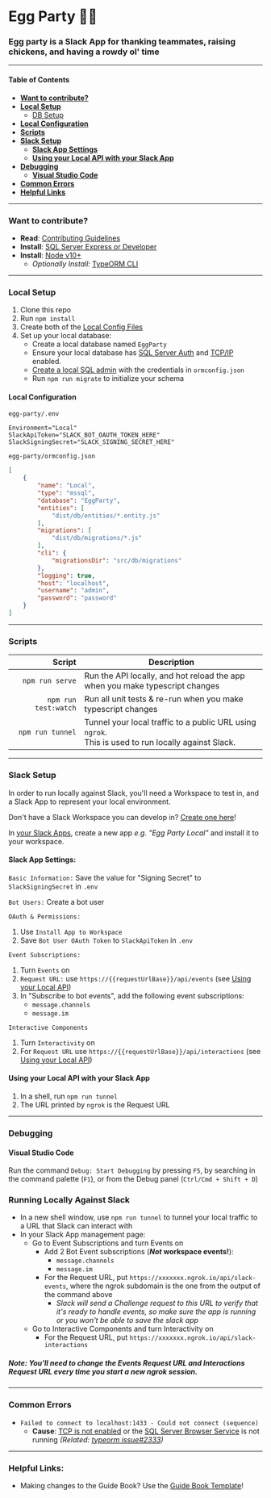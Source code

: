 # Egg Party 🥚🎉

### Egg party is a Slack App for thanking teammates, raising chickens, and having a rowdy ol' time

---

#### Table of Contents
- [**Want to contribute?**](#want-to-contribute)
- [**Local Setup**](#local-setup)
    - [DB Setup](#db-setup-with-ms-sql)
- [**Local Configuration**](#local-configuration)
- [**Scripts**](#scripts)
- [**Slack Setup**](#slack-setup)
    - [**Slack App Settings**](#slack-app-settings)
    - [**Using your Local API with your Slack App**](#using-your-local-api-with-your-slack-app)
- [**Debugging**](#debugging)
    - [**Visual Studio Code**](#visual-studio-code)
- [**Common Errors**](#common-errors)
- [**Helpful Links**](#helpful-links)

---

### **Want to contribute?**

* **Read**: [Contributing Guidelines](CONTRIBUTING.md)
* **Install**: [SQL Server Express or Developer][sql-server-download]
* **Install**: [Node v10+][node-download]
    * *Optionally Install:* [TypeORM CLI][typeorm-install]

---

### **Local Setup**
1. Clone this repo
1. Run `npm install`
1. Create both of the [Local Config Files](#local-configuration-files)
1. Set up your local database:
    * Create a local database named `EggParty`
    * Ensure your local database has [SQL Server Auth][sql-server-auth-mode] and [TCP/IP][sql-enable-tcp] enabled.
    * [Create a local SQL admin][create-sql-admin] with the credentials in `ormconfig.json`
    * Run `npm run migrate` to initialize your schema

#### **Local Configuration**
`egg-party/.env`
```ahk
Environment="Local"
SlackApiToken="SLACK_BOT_OAUTH_TOKEN_HERE"
SlackSigningSecret="SLACK_SIGNING_SECRET_HERE"
```

`egg-party/ormconfig.json`
```json
[
    {
        "name": "Local",
        "type": "mssql",
        "database": "EggParty",
        "entities": [
            "dist/db/entities/*.entity.js"
        ],
        "migrations": [
            "dist/db/migrations/*.js"
        ],
        "cli": {
            "migrationsDir": "src/db/migrations"
        },
        "logging": true,
        "host": "localhost",
        "username": "admin",
        "password": "password"
    }
]
```

---

### **Scripts**

|               Script | Description                                                                                             |
| -------------------: | ------------------------------------------------------------------------------------------------------- |
| `npm run serve`      | Run the API locally, and hot reload the app<br/> when you make typescript changes                       |
| `npm run test:watch` | Run all unit tests & re-run when you make typescript changes                                            |
| `npm run tunnel`     | Tunnel your local traffic to a public URL using `ngrok`.<br/>This is used to run locally against Slack. |

---

### **Slack Setup**

In order to run locally against Slack, you'll need a Workspace to test in,
and a Slack App to represent your local environment.

Don't have a Slack Workspace you can develop in? [Create one here][slack-create-workspace]!

In [your Slack Apps][slack-manage-apps], create a new app *e.g. "Egg Party Local"* and install it to your workspace.

#### Slack App Settings:

`Basic Information:` Save the value for "Signing Secret" to `SlackSigningSecret` in `.env`

`Bot Users:` Create a bot user

`OAuth & Permissions:`
  1. Use `Install App to Workspace`
  1. Save `Bot User OAuth Token` to `SlackApiToken` in `.env`

`Event Subscriptions:`
  1. Turn `Events` on
  1. `Request URL:` use `https://{{requestUrlBase}}/api/events` (see [Using your Local API](#using-your-local-api-with-your-slack-app))
  1. In "Subscribe to bot events", add the following event subscriptions:
      * `message.channels`
      * `message.im`

`Interactive Components`
  1. Turn `Interactivity` on
  1. For `Request URL` use `https://{{requestUrlBase}}/api/interactions` (see [Using your Local API](#using-your-local-api-with-your-slack-app))

#### Using your Local API with your Slack App

1. In a shell, run `npm run tunnel`
1. The URL printed by `ngrok` is the Request URL

---

### **Debugging**

#### Visual Studio Code

Run the command `Debug: Start Debugging` by pressing `F5`, by searching in the command palette (`F1`),
or from the Debug panel (`Ctrl/Cmd + Shift + D`)

### **Running Locally Against Slack**
* In a new shell window, use `npm run tunnel` to tunnel your local traffic to a URL that Slack can interact with
* In your Slack App management page:
    * Go to Event Subscriptions and turn Events on
        * Add 2 Bot Event subscriptions (**_Not_ workspace events!**):
            * `message.channels`
            * `message.im`
        * For the Request URL, put `https://xxxxxxx.ngrok.io/api/slack-events`, where the ngrok subdomain is the one from the output of the command above
            * *Slack will send a Challenge request to this URL to verify that it's
                ready to handle events, so make sure the app is running or you won't
                be able to save the slack app*
    * Go to Interactive Components and turn Interactivity on
        * For the Request URL, put `https://xxxxxxx.ngrok.io/api/slack-interactions`

##### Note: You'll need to change the Events Request URL and Interactions Request URL every time you start a new ngrok session.

---

### **Common Errors**
* `Failed to connect to localhost:1433 - Could not connect (sequence)`
    * **Cause**: [TCP is not enabled][sql-enable-tcp] or
        the [SQL Server Browser Service][sql-enable-server-browser] is not running
        *(Related: [typeorm issue#2333][typeorm#2333])*

---

### **Helpful Links:**
* Making changes to the Guide Book? Use the [Guide Book Template][guide-book-template]!

<!-- Links -->

<!-- Downloads -->
[sql-server-download]: https://www.microsoft.com/en-us/sql-server/sql-server-downloads
[node-download]: https://nodejs.org/en/
[typeorm-install]: https://github.com/typeorm/typeorm/blob/master/docs/using-cli.md

[sql-server-auth-mode]: https://docs.microsoft.com/en-us/sql/database-engine/configure-windows/change-server-authentication-mode?view=sql-server-2017
[create-sql-admin]: https://www.godaddy.com/help/create-an-admin-user-for-microsoft-sql-server-19032
[sql-enable-tcp]: https://www.habaneroconsulting.com/stories/insights/2015/tcpip-is-disabled-by-default-in-microsoft-sql-server-2014
[sql-enable-server-browser]: https://www.godaddy.com/help/enable-the-sql-server-browser-service-19117
[typeorm#2333]: https://github.com/typeorm/typeorm/issues/2133

[slack-create-workspace]: https://slack.com/create
[slack-manage-apps]: https://api.slack.com/apps

[guide-book-template]: https://bit.ly/2NypQvF
